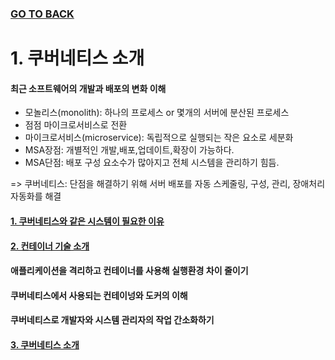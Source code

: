 ### [GO TO BACK](../README.md)

# 1. 쿠버네티스 소개

#### 최근 소프트웨어의 개발과 배포의 변화 이해
- 모놀리스(monolith): 하나의 프로세스 or 몇개의 서버에 분산된 프로세스
- 점점 마이크로서비스로 전환
- 마이크로서비스(microservice): 독립적으로 실행되는 작은 요소로 세분화
- MSA장점: 개별적인 개발,배포,업데이트,확장이 가능하다.
- MSA단점: 배포 구성 요소수가 많아지고 전체 시스템을 관리하기 힘듬.

=> 쿠버네티스: 단점을 해결하기 위해 서버 배포를 자동 스케줄링, 구성, 관리, 장애처리 자동화를 해결

#### [1. 쿠버네티스와 같은 시스템이 필요한 이유](./part1/README.md)
#### [2. 컨테이너 기술 소개](./part2/README.md)

#### 애플리케이션을 격리하고 컨테이너를 사용해 실행환경 차이 줄이기

#### 쿠버네티스에서 사용되는 컨테이넝와 도커의 이해

#### 쿠버네티스로 개발자와 시스템 관리자의 작업 간소화하기

#### [3. 쿠버네티스 소개](./part3/README.md)
